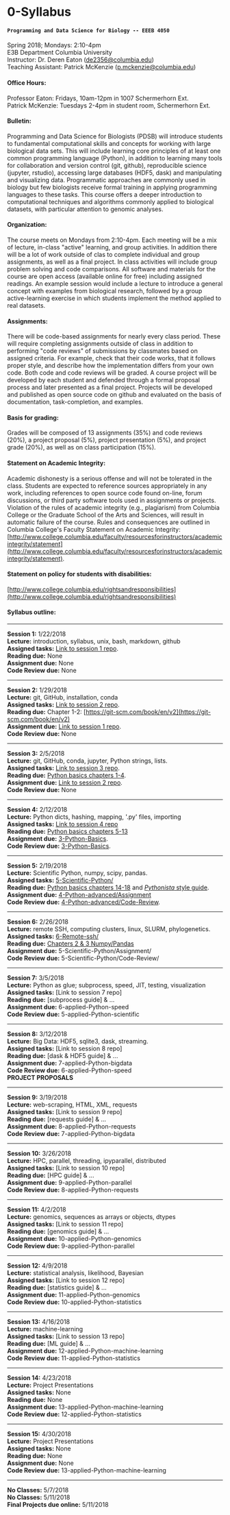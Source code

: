 # 0-Syllabus
#### `Programming and Data Science for Biology -- EEEB 4050`  
Spring 2018; Mondays: 2:10-4pm  
E3B Department Columbia University  
Instructor: Dr. Deren Eaton (de2356@columbia.edu)  
Teaching Assistant: Patrick McKenzie (p.mckenzie@columbia.edu)  

#### Office Hours:
Professor Eaton: Fridays, 10am-12pm in 1007 Schermerhorn Ext.  
Patrick McKenzie: Tuesdays 2-4pm in student room, Schermerhorn Ext.

#### Bulletin:  
Programming and Data Science for Biologists (PDSB) will introduce students to fundamental computational skills and concepts for working with large biological data sets. This will include learning core principles of at least one common programming language (Python), in addition to learning many tools for collaboration and version control (git, github), reproducible science (jupyter, rstudio), accessing large databases (HDF5, dask) and manipulating and visualizing data. Programmatic approaches are commonly used in biology but few biologists receive formal training in applying programming languages to these tasks. This course offers a deeper introduction to computational techniques and algorithms commonly applied to biological datasets, with particular attention to genomic analyses. 

#### Organization:  
The course meets on Mondays from 2:10-4pm. Each meeting will be a mix of lecture, in-class "active" learning, and group activities. In addition there will be a lot of work outside of clas to complete individual and group assignments, as well as a final project. In class activities will include group problem solving and code comparisons. All software and materials for the course are open access (available online for free) including assigned readings. An example session would include a lecture to introduce a general concept with examples from biological research, followed by a group active-learning exercise in which students implement the method applied to real datasets. 

#### Assignments:  
There will be code-based assignments for nearly every class period. These will require completing assignments outside of class in addition to performing "code reviews" of submissions by classmates based on assigned criteria. For example, check that their code works, that it follows proper style, and describe how the implementation differs from your own code. Both code and code reviews will be graded. A course project will be developed by each student and defended through a formal proposal process and later presented as a final project. Projects will be developed and published as open source code on github and evaluated on the basis of documentation, task-completion, and examples. 

#### Basis for grading:  
Grades will be composed of 13 assignments (35%) and code reviews (20%), a project proposal (5%), project presentation (5%), and project grade (20%), as well as on class participation (15%). 

#### Statement on Academic Integrity:  
Academic dishonesty is a serious offense and will not be tolerated in the class. Students are expected to reference sources appropriately in any work, including references to open source code found on-line, forum discussions, or third party software tools used in assignments or projects. Violation of the rules of academic integrity (e.g., plagiarism) from Columbia College or the Graduate School of the Arts and Sciences, will result in automatic failure of the course. Rules and consequences are outlined in Columbia College's Faculty Statement on Academic Integrity: [http://www.college.columbia.edu/faculty/resourcesforinstructors/academicintegrity/statement](http://www.college.columbia.edu/faculty/resourcesforinstructors/academicintegrity/statement). 

#### Statement on policy for students with disabilities:  
[http://www.college.columbia.edu/rightsandresponsibilities](http://www.college.columbia.edu/rightsandresponsibilities)

#### Syllabus outline: 

------------
**Session 1:** 1/22/2018  
**Lecture:** introduction, syllabus, unix, bash, markdown, github  
**Assigned tasks:** [Link to session 1 repo](https://github.com/programming-for-bio/1-Shell-Basics).   
**Reading due:** None   
**Assignment due:** None  
**Code Review due:** None  

-------------

**Session 2:** 1/29/2018  
**Lecture:** git, GitHub, installation, conda  
**Assigned tasks:** [Link to session 2 repo](https://github.com/programming-for-bio/2-git-and-more).   
**Reading due:** Chapter 1-2: [https://git-scm.com/book/en/v2](https://git-scm.com/book/en/v2)     
**Assignment due:** [Link to session 1 repo](https://github.com/programming-for-bio/1-Shell-Basics).   
**Code Review due:** None  

-------------

**Session 3:** 2/5/2018  
**Lecture:** git, GitHub, conda, jupyter, Python strings, lists.  
**Assigned tasks:** [Link to session 3 repo](https://github.com/programming-for-bio/3-Python-basics).   
**Reading due:** [Python basics chapters 1-4](http://www.greenteapress.com/thinkpython2/html/index.html).  
**Assignment due:** [Link to session 2 repo](https://github.com/programming-for-bio/2-git-and-more).   
**Code Review due:** None

-------------

**Session 4:** 2/12/2018  
**Lecture:** Python dicts, hashing, mapping, '.py' files, importing  
**Assigned tasks:** [Link to session 4 repo](https://github.com/programming-for-bio/4-Python-advanced)    
**Reading due:** [Python basics chapters 5-13](http://www.greenteapress.com/thinkpython2/html/index.html)  
**Assignment due:** [3-Python-Basics](https://github.com/programming-for-bio/3-Python-basics).  
**Code Review due:** [3-Python-Basics](https://github.com/programming-for-bio/3-Python-basics/tree/master/Code-review).   

-------------


**Session 5:** 2/19/2018  
**Lecture:** Scientific Python, numpy, scipy, pandas.  
**Assigned tasks:** [5-Scientific-Python/](...)  
**Reading due:** [Python basics chapters 14-18](http://www.greenteapress.com/thinkpython2/html/index.html) and [*Pythonista* style guide](http://python.net/~goodger/projects/pycon/2007/idiomatic/handout.html).  
**Assignment due:** [4-Python-advanced/Assignment](https://github.com/programming-for-bio/4-Python-advanced)  
**Code Review due:** [4-Python-advanced/Code-Review](https://github.com/programming-for-bio/4-Python-advanced/tree/master/Code-review).   

--------------


**Session 6:** 2/26/2018  
**Lecture:** remote SSH, computing clusters, linux, SLURM, phylogenetics.  
**Assigned tasks:** [6-Remote-ssh/](...)  
**Reading due:** [Chapters 2 & 3 Numpy/Pandas](https://jakevdp.github.io/PythonDataScienceHandbook/index.html)  
**Assignment due:** 5-Scientific-Python/Assignment/  
**Code Review due:** 5-Scientific-Python/Code-Review/  

---------------


**Session 7:** 3/5/2018  
**Lecture:** Python as glue; subprocess, speed, JIT, testing, visualization  
**Assigned tasks:** [Link to session 7 repo]   
**Reading due:** [subprocess guide] & ...  
**Assignment due:** 6-applied-Python-speed  
**Code Review due:** 5-applied-Python-scientific    

---------------


**Session 8:** 3/12/2018  
**Lecture:** Big Data: HDF5, sqlite3, dask, streaming.  
**Assigned tasks:** [Link to session 8 repo]    
**Reading due:** [dask & HDF5 guide] & ...  
**Assignment due:** 7-applied-Python-bigdata  
**Code Review due:** 6-applied-Python-speed      
**PROJECT PROPOSALS**

---------------

**Session 9:** 3/19/2018  
**Lecture:** web-scraping, HTML, XML, requests  
**Assigned tasks:** [Link to session 9 repo]    
**Reading due:** [requests guide] & ...  
**Assignment due:** 8-applied-Python-requests  
**Code Review due:** 7-applied-Python-bigdata  

---------------

**Session 10:** 3/26/2018  
**Lecture:** HPC, parallel, threading, ipyparallel, distributed  
**Assigned tasks:** [Link to session 10 repo]   
**Reading due:** [HPC guide] & ...  
**Assignment due:** 9-applied-Python-parallel  
**Code Review due:** 8-applied-Python-requests  


---------------

**Session 11:** 4/2/2018  
**Lecture:** genomics, sequences as arrays or objects, dtypes  
**Assigned tasks:** [Link to session 11 repo]  
**Reading due:** [genomics guide] & ...  
**Assignment due:** 10-applied-Python-genomics  
**Code Review due:** 9-applied-Python-parallel  

---------------

**Session 12:** 4/9/2018  
**Lecture:** statistical analysis, likelihood, Bayesian  
**Assigned tasks:** [Link to session 12 repo]   
**Reading due:** [statistics guide] & ...  
**Assignment due:** 11-applied-Python-genomics    
**Code Review due:** 10-applied-Python-statistics   

---------------

**Session 13:** 4/16/2018  
**Lecture:** machine-learning  
**Assigned tasks:** [Link to session 13 repo]    
**Reading due:** [ML guide] & ...  
**Assignment due:** 12-applied-Python-machine-learning   
**Code Review due:** 11-applied-Python-statistics  

---------------

**Session 14:** 4/23/2018  
**Lecture:** Project Presentations  
**Assigned tasks:** None  
**Reading due:** None  
**Assignment due:** 13-applied-Python-machine-learning  
**Code Review due:** 12-applied-Python-statistics  

---------------

**Session 15:** 4/30/2018  
**Lecture:** Project Presentations  
**Assigned tasks:** None  
**Reading due:** None  
**Assignment due:** None  
**Code Review due:** 13-applied-Python-machine-learning  

---------------

**No Classes:** 5/7/2018  
**No Classes:** 5/11/2018  
**Final Projects due online:** 5/11/2018  
